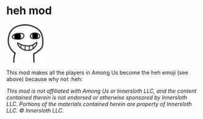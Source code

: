 # heh mod

![HEH](./Images/heh.png)

This mod makes all the players in Among Us become the heh emoji (see above) because why not :heh:

*This mod is not affiliated with Among Us or Innersloth LLC, and the content contained therein is not endorsed or otherwise sponsored by Innersloth LLC. Portions of the materials contained herein are property of Innersloth LLC. © Innersloth LLC.*